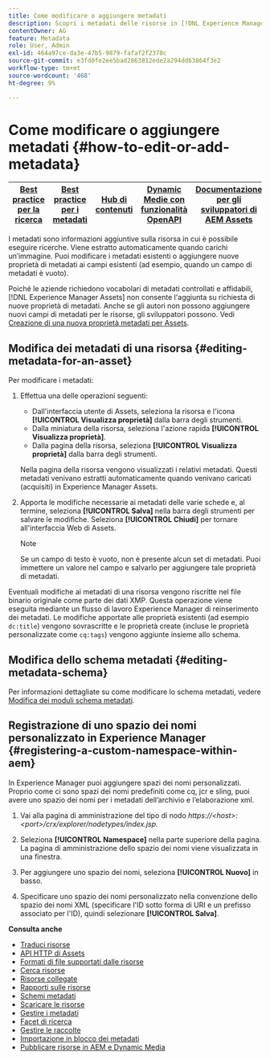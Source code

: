 ```yaml
---
title: Come modificare o aggiungere metadati
description: Scopri i metadati delle risorse in [!DNL Experience Manager Assets]  e vari modi con cui puoi modificare i metadati delle risorse.
contentOwner: AG
feature: Metadata
role: User, Admin
exl-id: 464a97ce-da3e-47b5-9879-fafaf2f2378c
source-git-commit: e3fd0fe2ee5bad2863812ede2a294dd63864f3e2
workflow-type: tm+mt
source-wordcount: '468'
ht-degree: 9%

---
```


# Come modificare o aggiungere metadati {#how-to-edit-or-add-metadata}

| [Best practice per la ricerca](/help/assets/search-best-practices.md) | [Best practice per i metadati](/help/assets/metadata-best-practices.md) | [Hub di contenuti](/help/assets/product-overview.md) | [Dynamic Medie con funzionalità OpenAPI](/help/assets/dynamic-media-open-apis-overview.md) | [Documentazione per gli sviluppatori di AEM Assets](https://developer.adobe.com/experience-cloud/experience-manager-apis/) |
| ------------- | --------------------------- |---------|----|-----|

I metadati sono informazioni aggiuntive sulla risorsa in cui è possibile eseguire ricerche. Viene estratto automaticamente quando carichi un’immagine. Puoi modificare i metadati esistenti o aggiungere nuove proprietà di metadati ai campi esistenti (ad esempio, quando un campo di metadati è vuoto).

Poiché le aziende richiedono vocabolari di metadati controllati e affidabili, [!DNL Experience Manager Assets] non consente l&#39;aggiunta su richiesta di nuove proprietà di metadati. Anche se gli autori non possono aggiungere nuovi campi di metadati per le risorse, gli sviluppatori possono. Vedi [Creazione di una nuova proprietà metadati per Assets](meta-edit.md#editing-metadata-schema).

## Modifica dei metadati di una risorsa {#editing-metadata-for-an-asset}

Per modificare i metadati:

1. Effettua una delle operazioni seguenti:

   * Dall&#39;interfaccia utente di Assets, seleziona la risorsa e l&#39;icona **[!UICONTROL Visualizza proprietà]** dalla barra degli strumenti.
   * Dalla miniatura della risorsa, seleziona l&#39;azione rapida **[!UICONTROL Visualizza proprietà]**.
   * Dalla pagina della risorsa, seleziona **[!UICONTROL Visualizza proprietà]** dalla barra degli strumenti.

   Nella pagina della risorsa vengono visualizzati i relativi metadati. Questi metadati venivano estratti automaticamente quando venivano caricati (acquisiti) in Experience Manager Assets.

1. Apporta le modifiche necessarie ai metadati delle varie schede e, al termine, seleziona **[!UICONTROL Salva]** nella barra degli strumenti per salvare le modifiche. Seleziona **[!UICONTROL Chiudi]** per tornare all&#39;interfaccia Web di Assets.

   >[!NOTE]
   >
   >Se un campo di testo è vuoto, non è presente alcun set di metadati. Puoi immettere un valore nel campo e salvarlo per aggiungere tale proprietà di metadati.

Eventuali modifiche ai metadati di una risorsa vengono riscritte nel file binario originale come parte dei dati XMP. Questa operazione viene eseguita mediante un flusso di lavoro Experience Manager di reinserimento dei metadati. Le modifiche apportate alle proprietà esistenti (ad esempio `dc:title`) vengono sovrascritte e le proprietà create (incluse le proprietà personalizzate come `cq:tags`) vengono aggiunte insieme allo schema.

<!-- XMP write-back is supported and enabled for the platforms and file formats described in technical requirements. -->

## Modifica dello schema metadati {#editing-metadata-schema}

Per informazioni dettagliate su come modificare lo schema metadati, vedere [Modifica dei moduli schema metadati](metadata-schemas.md#edit-metadata-schema-forms).

## Registrazione di uno spazio dei nomi personalizzato in Experience Manager {#registering-a-custom-namespace-within-aem}

In Experience Manager puoi aggiungere spazi dei nomi personalizzati. Proprio come ci sono spazi dei nomi predefiniti come cq, jcr e sling, puoi avere uno spazio dei nomi per i metadati dell’archivio e l’elaborazione xml.

1. Vai alla pagina di amministrazione del tipo di nodo *https://&lt;host>:&lt;port>/crx/explorer/nodetypes/index.jsp*.
1. Seleziona **[!UICONTROL Namespace]** nella parte superiore della pagina. La pagina di amministrazione dello spazio dei nomi viene visualizzata in una finestra.

1. Per aggiungere uno spazio dei nomi, seleziona **[!UICONTROL Nuovo]** in basso.
1. Specificare uno spazio dei nomi personalizzato nella convenzione dello spazio dei nomi XML (specificare l&#39;ID sotto forma di URI e un prefisso associato per l&#39;ID), quindi selezionare **[!UICONTROL Salva]**.

**Consulta anche**

* [Traduci risorse](translate-assets.md)
* [API HTTP di Assets](mac-api-assets.md)
* [Formati di file supportati dalle risorse](file-format-support.md)
* [Cerca risorse](search-assets.md)
* [Risorse collegate](use-assets-across-connected-assets-instances.md)
* [Rapporti sulle risorse](asset-reports.md)
* [Schemi metadati](metadata-schemas.md)
* [Scaricare le risorse](download-assets-from-aem.md)
* [Gestire i metadati](manage-metadata.md)
* [Facet di ricerca](search-facets.md)
* [Gestire le raccolte](manage-collections.md)
* [Importazione in blocco dei metadati](metadata-import-export.md)
* [Pubblicare risorse in AEM e Dynamic Media](/help/assets/publish-assets-to-aem-and-dm.md)
